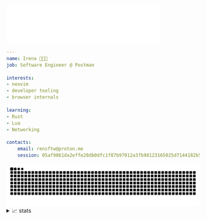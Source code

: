 <!-- Animated SVG was generated using https://github.com/DenverCoder1/readme-typing-svg -->
<img align="center" src="./hi-there.svg" alt="Typing SVG" />

```yaml
---
name: Irena 👩🏻‍💻
job: Software Engineer @ Postman

interests:
- neovim
- developer tooling
- browser internals

learning:
- Rust
- Lua
- Networking

contacts:
    email: rensftw@proton.me
    session: 05af9861da2effe28db0dfc1f87b97012a37b98123165025d7144182b5a84a3830
```

<picture>
  <source media="(prefers-color-scheme: dark)" srcset="https://raw.githubusercontent.com/rensftw/rensftw/output/github-contribution-grid-snake-dark.svg">
  <source media="(prefers-color-scheme: light)" srcset="https://raw.githubusercontent.com/rensftw/rensftw/output/github-contribution-grid-snake.svg">
  <img alt="github contribution grid snake animation" src="https://raw.githubusercontent.com/rensftw/rensftw/output/github-contribution-grid-snake.svg">
</picture>

<details>
<summary>📈 stats</summary>
<table width="2000">
    <tr>
        <td width="2000">
            <img align="center" width="100%" alt="🦑" src="https://raw.githubusercontent.com/rensftw/rensftw/output/metrics.svg">
        </td>
    </tr>
</table>

<table width="2000">
    <tr>
        <td width="2000">
           <img src="https://github-trophies.vercel.app/?username=rensftw&rank=SECRET,SSS,SS,S,AAA,AA&row=2&column=9&theme=tokyonight">
        </td>
    </tr>
</table>
</details>

<!--
**rensftw/rensftw** is a ✨ _special_ ✨ repository because its `README.md` (this file) appears on your GitHub profile.

Here are some ideas to get you started:

- 🔭 I’m currently working on ...
- 🌱 I’m currently learning ...
- 👯 I’m looking to collaborate on ...
- 🤔 I’m looking for help with ...
- 💬 Ask me about ...
- 📫 How to reach me: ...
- 😄 Pronouns: ...
- ⚡ Fun fact: ...
-->
